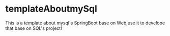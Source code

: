 # templateAboutmySql
This is a template about mysql's SpringBoot base on Web,use it to develope that base on SQL's project!

